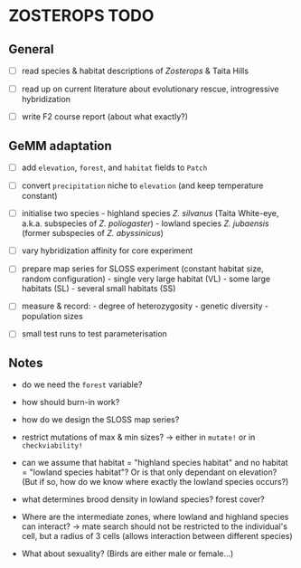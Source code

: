 # ZOSTEROPS TODO

## General

- [ ] read species & habitat descriptions of *Zosterops* & Taita Hills

- [ ] read up on current literature about evolutionary rescue, introgressive hybridization

- [ ] write F2 course report (about what exactly?)

## GeMM adaptation

- [ ] add `elevation`, `forest`, and `habitat` fields to `Patch`

- [ ] convert `precipitation` niche to `elevation` (and keep temperature constant)

- [ ] initialise two species
		- highland species *Z. silvanus* (Taita White-eye, a.k.a. subspecies of *Z. poliogaster*)
		- lowland species *Z. jubaensis* (former subspecies of *Z. abyssinicus*)

- [ ] vary hybridization affinity for core experiment

- [ ] prepare map series for SLOSS experiment (constant habitat size, random configuration)
		- single very large habitat (VL)
		- some large habitats (SL)
		- several small habitats (SS)

- [ ] measure & record:
		- degree of heterozygosity
		- genetic diversity
		- population sizes

- [ ] small test runs to test parameterisation

## Notes

- do we need the `forest` variable?

- how should burn-in work?

- how do we design the SLOSS map series?

- restrict mutations of max & min sizes?
  -> either in `mutate!` or in `checkviability!`

- can we assume that habitat = "highland species habitat" and
  no habitat = "lowland species habitat"? Or is that only dependant
  on elevation? (But if so, how do we know where exactly the lowland
  species occurs?)

- what determines brood density in lowland species? forest cover?

- Where are the intermediate zones, where lowland and highland species
  can interact?
  -> mate search should not be restricted to the individual's cell,
  but a radius of 3 cells (allows interaction between different species)

- What about sexuality? (Birds are either male or female...)
